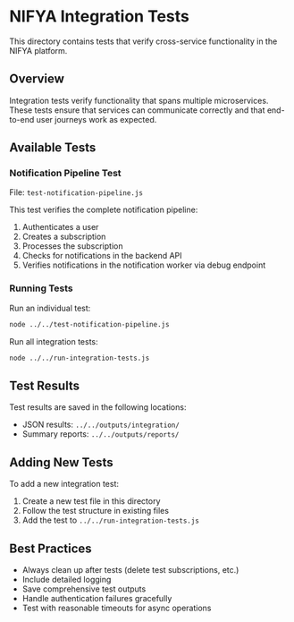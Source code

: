 # NIFYA Integration Tests

This directory contains tests that verify cross-service functionality in the NIFYA platform.

## Overview

Integration tests verify functionality that spans multiple microservices. These tests ensure that services can communicate correctly and that end-to-end user journeys work as expected.

## Available Tests

### Notification Pipeline Test

File: `test-notification-pipeline.js`

This test verifies the complete notification pipeline:
1. Authenticates a user
2. Creates a subscription
3. Processes the subscription
4. Checks for notifications in the backend API
5. Verifies notifications in the notification worker via debug endpoint

### Running Tests

Run an individual test:
```bash
node ../../test-notification-pipeline.js
```

Run all integration tests:
```bash
node ../../run-integration-tests.js
```

## Test Results

Test results are saved in the following locations:
- JSON results: `../../outputs/integration/`
- Summary reports: `../../outputs/reports/`

## Adding New Tests

To add a new integration test:
1. Create a new test file in this directory
2. Follow the test structure in existing files
3. Add the test to `../../run-integration-tests.js`

## Best Practices

- Always clean up after tests (delete test subscriptions, etc.)
- Include detailed logging
- Save comprehensive test outputs
- Handle authentication failures gracefully
- Test with reasonable timeouts for async operations